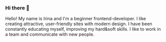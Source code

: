 ### Hi there 👋

Hello! My name is Irina and I'm a beginner frontend-developer. I like creating attractive, user-friendly sites with modern design. I have been constantly educating myself, improving my hard&soft skills. I like to work in a team and communicate with new people.

<!--
**Ramitsan/Ramitsan** is a ✨ _special_ ✨ repository because its `README.md` (this file) appears on your GitHub profile.

Here are some ideas to get you started:

- 🔭 I’m currently working on ...
- 🌱 I’m currently learning ...
- 👯 I’m looking to collaborate on ...
- 🤔 I’m looking for help with ...
- 💬 Ask me about ...
- 📫 How to reach me: ...
- 😄 Pronouns: ...
- ⚡ Fun fact: ...
-->
